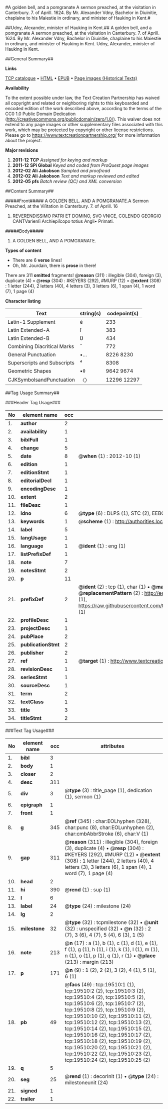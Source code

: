 #A golden bell, and a pomgranate A sermon preached, at the visitation in Canterbury. 7. of Aprill. 1624. By Mr. Alexander Vdny, Bachelor in Diuinitie, chaplaine to his Maiestie in ordinary, and minister of Hauking in Kent.#

##Udny, Alexander, minister of Hauking in Kent.##
A golden bell, and a pomgranate A sermon preached, at the visitation in Canterbury. 7. of Aprill. 1624. By Mr. Alexander Vdny, Bachelor in Diuinitie, chaplaine to his Maiestie in ordinary, and minister of Hauking in Kent.
Udny, Alexander, minister of Hauking in Kent.

##General Summary##

**Links**

[TCP catalogue](http://www.ota.ox.ac.uk/tcp/)  • 
[HTML](http://tei.it.ox.ac.uk/tcp/Texts-HTML/free/A14/A14197.html)  • 
[EPUB](http://tei.it.ox.ac.uk/tcp/Texts-EPUB/free/A14/A14197.epub) • 
[Page images (Historical Texts)](https://historicaltexts.jisc.ac.uk/eebo-99854103e)

**Availability**

To the extent possible under law, the Text Creation Partnership has waived all copyright and related or neighboring rights to this keyboarded and encoded edition of the work described above, according to the terms of the CC0 1.0 Public Domain Dedication (http://creativecommons.org/publicdomain/zero/1.0/). This waiver does not extend to any page images or other supplementary files associated with this work, which may be protected by copyright or other license restrictions. Please go to https://www.textcreationpartnership.org/ for more information about the project.

**Major revisions**

1. __2011-12__ __TCP__ *Assigned for keying and markup*
1. __2011-12__ __SPi Global__ *Keyed and coded from ProQuest page images*
1. __2012-02__ __Ali Jakobson__ *Sampled and proofread*
1. __2012-02__ __Ali Jakobson__ *Text and markup reviewed and edited*
1. __2012-05__ __pfs__ *Batch review (QC) and XML conversion*

##Content Summary##

#####Front#####
A GOLDEN BELL. AND A POMGRANATE.A Sermon Preached, at the Viſitation in Canterbury. 7. of Aprill. 16
1. REVERENDISSIMO PATRI ET DOMINO, SVO VNICE, COLENDO GEORGIO CANTVarienſi Archiepiſcopo totius Angli• Primati.

#####Body#####

1. A GOLDEN BELL, AND A POMGRANATE.

**Types of content**

  * There are 6 **verse** lines!
  * Oh, Mr. Jourdain, there is **prose** in there!

There are 311 **omitted** fragments! 
 @__reason__ (311) : illegible (304), foreign (3), duplicate (4)  •  @__resp__ (304) : #KEYERS (292), #MURP (12)  •  @__extent__ (308) : 1 letter (244), 2 letters (40), 4 letters (3), 3 letters (6), 1 span (4), 1 word (7), 1 page (4)

**Character listing**


|Text|string(s)|codepoint(s)|
|---|---|---|
|Latin-1 Supplement|é|233|
|Latin Extended-A|ſ|383|
|Latin Extended-B|Ʋ|434|
|Combining             Diacritical Marks|̄|772|
|General Punctuation|•…|8226 8230|
|Superscripts             and Subscripts|⁴|8308|
|Geometric Shapes|▪◊|9642 9674|
|CJKSymbolsandPunctuation|〈〉|12296 12297|

##Tag Usage Summary##

###Header Tag Usage###

|No|element name|occ|attributes|
|---|---|---|---|
|1.|__author__|2||
|2.|__availability__|1||
|3.|__biblFull__|1||
|4.|__change__|5||
|5.|__date__|8| @__when__ (1) : 2012-10 (1)|
|6.|__edition__|1||
|7.|__editionStmt__|1||
|8.|__editorialDecl__|1||
|9.|__encodingDesc__|1||
|10.|__extent__|2||
|11.|__fileDesc__|1||
|12.|__idno__|6| @__type__ (6) : DLPS (1), STC (2), EEBO-CITATION (1), PROQUEST (1), VID (1)|
|13.|__keywords__|1| @__scheme__ (1) : http://authorities.loc.gov/ (1)|
|14.|__label__|5||
|15.|__langUsage__|1||
|16.|__language__|1| @__ident__ (1) : eng (1)|
|17.|__listPrefixDef__|1||
|18.|__note__|7||
|19.|__notesStmt__|2||
|20.|__p__|11||
|21.|__prefixDef__|2| @__ident__ (2) : tcp (1), char (1)  •  @__matchPattern__ (2) : ([0-9\-]+):([0-9IVX]+) (1), (.+) (1)  •  @__replacementPattern__ (2) : http://eebo.chadwyck.com/downloadtiff?vid=$1&page=$2 (1), https://raw.githubusercontent.com/textcreationpartnership/Texts/master/tcpchars.xml#$1 (1)|
|22.|__profileDesc__|1||
|23.|__projectDesc__|1||
|24.|__pubPlace__|2||
|25.|__publicationStmt__|2||
|26.|__publisher__|2||
|27.|__ref__|1| @__target__ (1) : http://www.textcreationpartnership.org/docs/. (1)|
|28.|__revisionDesc__|1||
|29.|__seriesStmt__|1||
|30.|__sourceDesc__|1||
|31.|__term__|2||
|32.|__textClass__|1||
|33.|__title__|3||
|34.|__titleStmt__|2||


###Text Tag Usage###

|No|element name|occ|attributes|
|---|---|---|---|
|1.|__bibl__|3||
|2.|__body__|1||
|3.|__closer__|2||
|4.|__desc__|311||
|5.|__div__|3| @__type__ (3) : title_page (1), dedication (1), sermon (1)|
|6.|__epigraph__|1||
|7.|__front__|1||
|8.|__g__|345| @__ref__ (345) : char:EOLhyphen (328), char:punc (8), char:EOLunhyphen (2), char:cmbAbbrStroke (6), char:V (1)|
|9.|__gap__|311| @__reason__ (311) : illegible (304), foreign (3), duplicate (4)  •  @__resp__ (304) : #KEYERS (292), #MURP (12)  •  @__extent__ (308) : 1 letter (244), 2 letters (40), 4 letters (3), 3 letters (6), 1 span (4), 1 word (7), 1 page (4)|
|10.|__head__|2||
|11.|__hi__|390| @__rend__ (1) : sup (1)|
|12.|__l__|6||
|13.|__label__|24| @__type__ (24) : milestone (24)|
|14.|__lg__|2||
|15.|__milestone__|32| @__type__ (32) : tcpmilestone (32)  •  @__unit__ (32) : unspecified (32)  •  @__n__ (32) : 2 (7), 3 (6), 4 (7), 5 (4), 6 (3), 1 (5)|
|16.|__note__|213| @__n__ (17) : a (1), b (1), c (1), d (1), e (1), f (1), g (1), h (1), i (1), k (1), l (1), m (1), n (1), o (1), p (1), q (1), r (1)  •  @__place__ (213) : margin (213)|
|17.|__p__|171| @__n__ (9) : 1 (2), 2 (2), 3 (2), 4 (1), 5 (1), 6 (1)|
|18.|__pb__|49| @__facs__ (49) : tcp:19510:1 (1), tcp:19510:2 (2), tcp:19510:3 (2), tcp:19510:4 (2), tcp:19510:5 (2), tcp:19510:6 (2), tcp:19510:7 (2), tcp:19510:8 (2), tcp:19510:9 (2), tcp:19510:10 (2), tcp:19510:11 (2), tcp:19510:12 (2), tcp:19510:13 (2), tcp:19510:14 (2), tcp:19510:15 (2), tcp:19510:16 (2), tcp:19510:17 (2), tcp:19510:18 (2), tcp:19510:19 (2), tcp:19510:20 (2), tcp:19510:21 (2), tcp:19510:22 (2), tcp:19510:23 (2), tcp:19510:24 (2), tcp:19510:25 (2)|
|19.|__q__|5||
|20.|__seg__|25| @__rend__ (1) : decorInit (1)  •  @__type__ (24) : milestoneunit (24)|
|21.|__signed__|1||
|22.|__trailer__|1||
